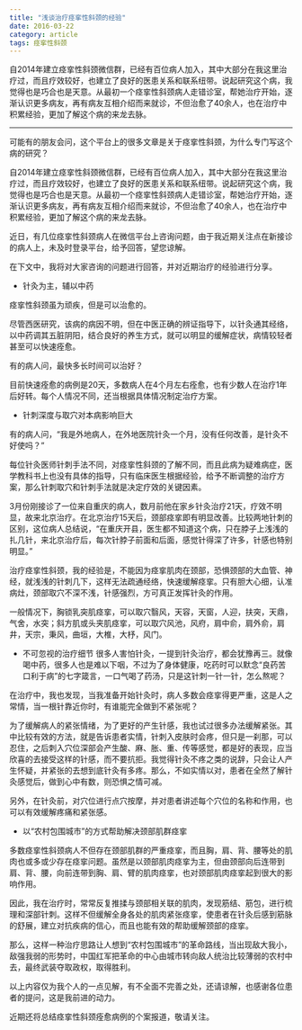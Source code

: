 ```yaml
---
title: "浅谈治疗痉挛性斜颈的经验"
date: 2016-03-22
category: article
tags: 痉挛性斜颈
---
```


自2014年建立痉挛性斜颈微信群，已经有百位病人加入，其中大部分在我这里治疗过，而且疗效较好，也建立了良好的医患关系和联系纽带。说起研究这个病，我觉得也是巧合也是天意。从最初一个痉挛性斜颈病人走错诊室，帮她治疗开始，逐渐认识更多病友，再有病友互相介绍而来就诊，不但治愈了40余人，也在治疗中积累经验，更加了解这个病的来龙去脉。

***

可能有的朋友会问，这个平台上的很多文章是关于痉挛性斜颈，为什么专门写这个病的研究？

自2014年建立痉挛性斜颈微信群，已经有百位病人加入，其中大部分在我这里治疗过，而且疗效较好，也建立了良好的医患关系和联系纽带。说起研究这个病，我觉得也是巧合也是天意。从最初一个痉挛性斜颈病人走错诊室，帮她治疗开始，逐渐认识更多病友，再有病友互相介绍而来就诊，不但治愈了40余人，也在治疗中积累经验，更加了解这个病的来龙去脉。

近日，有几位痉挛性斜颈病人在微信平台上咨询问题，由于我近期关注点在新接诊的病人上，未及时登录平台，给予回答，望您谅解。

在下文中，我将对大家咨询的问题进行回答，并对近期治疗的经验进行分享。

* 针灸为主，辅以中药

痉挛性斜颈虽为顽疾，但是可以治愈的。

尽管西医研究，该病的病因不明，但在中医正确的辨证指导下，以针灸通其经络，以中药调其五脏阴阳，结合良好的养生方式，就可以明显的缓解症状，病情较轻者甚至可以快速痊愈。

有的病人问，最快多长时间可以治好？

目前快速痊愈的病例是20天，多数病人在4个月左右痊愈，也有少数人在治疗1年后好转。每个人情况不同，还当根据具体情况制定治疗方案。

* 针刺深度与取穴对本病影响巨大

有的病人问，“我是外地病人，在外地医院针灸一个月，没有任何改善，是针灸不好使吗？”

每位针灸医师针刺手法不同，对痉挛性斜颈的了解不同，而且此病为疑难病症，医学教科书上也没有具体的指导，只有临床医生根据经验，给予不断调整的治疗方案，那么针刺取穴和针刺手法就是决定疗效的关键因素。

3月份刚接诊了一位来自重庆的病人，数月前他在家乡针灸治疗21天，疗效不明显，故来北京治疗。在北京治疗15天后，颈部痉挛即有明显改善。比较两地针刺的区别，这位病人总结说，“在重庆开县，医生都不知道这个病，只在脖子上浅浅的扎几针，来北京治疗后，每次针脖子前面和后面，感觉针得深了许多，针感也特别明显。”

治疗痉挛性斜颈，我的经验是，不能因为痉挛肌肉在颈部，恐惧颈部的大血管、神经，就浅浅的针刺几下，这样无法疏通经络，快速缓解痉挛。只有胆大心细，认准病灶，颈部取穴不深不浅，针感强烈，方可真正发挥针灸的作用。

一般情况下，胸锁乳突肌痉挛，可以取穴翳风，天容，天窗，人迎，扶突，天鼎，气舍，水突；斜方肌或头夹肌痉挛，可以取穴风池，风府，肩中俞，肩外俞，肩井，天宗，秉风，曲垣，大椎，大杼，风门。

* 不可忽视的治疗细节
很多人害怕针灸，一提到针灸治疗，都会犹豫再三。就像喝中药，很多人也是难以下咽，不过为了身体健康，吃药时可以默念“良药苦口利于病”的七字箴言，一口气喝了药汤，只是这针刺一针一针，怎么熬呢？

在治疗中，我也发现，当我准备开始针灸时，病人多数会痉挛得更严重，这是人之常情，当一根针靠近你时，有谁能完全做到不紧张呢？

为了缓解病人的紧张情绪，为了更好的产生针感，我也试过很多办法缓解紧张。其中比较有效的方法，就是告诉患者实情，针刺入皮肤时会疼，但只是一刹那，可以忍住，之后刺入穴位深部会产生酸、麻、胀、重、传等感觉，都是好的表现，应当欣喜的去接受这样的针感，而不要抗拒。我觉得针灸不疼之类的说辞，只会让人产生怀疑，并紧张的去想到底针灸有多疼。那么，不如实情以对，患者在全然了解针灸感觉后，做到心中有数，则恐惧之情可减。

另外，在针灸前，对穴位进行点穴按摩，并对患者讲述每个穴位的名称和作用，也可以有效缓解疼痛和紧张感。

* 以“农村包围城市”的方式帮助解决颈部肌群痉挛

多数痉挛性斜颈病人不但存在颈部肌群的严重痉挛，而且胸，肩、背、腰等处的肌肉也或多或少存在痉挛问题。虽然是以颈部肌肉痉挛为主，但由颈部向后连带到肩、背、腰，向前连带到胸、肩、臂的肌肉痉挛，也对颈部肌肉痉挛起到很大的影响作用。

因此，我在治疗时，常常反复推揉与颈部相关联的肌肉，发现筋结、筋包，进行梳理和深部针刺。这样不但缓解全身各处的肌肉紧张痉挛，使患者在针灸后感到筋脉的舒展，建立对抗疾病的信心，而且也能有效的帮助缓解颈部的痉挛。

那么，这样一种治疗思路让人想到“农村包围城市”的革命路线，当出现敌大我小，敌强我弱的形势时，中国红军把革命的中心由城市转向敌人统治比较薄弱的农村中去，最终武装夺取政权，取得胜利。

以上内容仅为我个人的一点见解，有不全面不完善之处，还请谅解，也感谢各位患者的提问，这是我前进的动力。

近期还将总结痉挛性斜颈痊愈病例的个案报道，敬请关注。